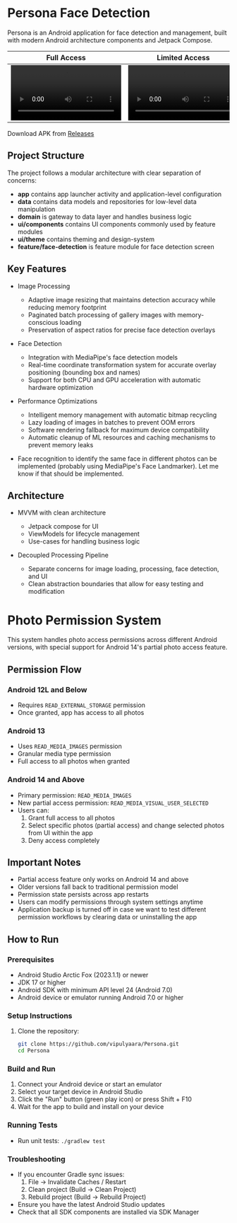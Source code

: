 # Persona Face Detection

Persona is an Android application for face detection and management, built with modern Android architecture components and Jetpack Compose.


| Full Access | Limited Access | Access Denied |
|:-----------:|:-------------:|:--------------:|
| <video src="https://github.com/user-attachments/assets/274ec590-fab2-4bd5-874b-35feb5fec66e" width="250"/> | <video src="https://github.com/user-attachments/assets/f718188c-a513-466c-9be2-c99fa3365ffa" width="250"/> | <video src="https://github.com/user-attachments/assets/ee2a3418-43ed-49ce-a849-96028876c332" width="250"/> |



Download APK from [Releases](https://github.com/vipulyaara/Persona/releases/tag/v0.0.1)

## Project Structure

The project follows a modular architecture with clear separation of concerns:

- **app** contains app launcher activity and application-level configuration
- **data** contains data models and repositories for low-level data manipulation
- **domain** is gateway to data layer and handles business logic
- **ui/components** contains UI components commonly used by feature modules
- **ui/theme** contains theming and design-system
- **feature/face-detection** is feature module for face detection screen

## Key Features

- Image Processing
  - Adaptive image resizing that maintains detection accuracy while reducing memory footprint
  - Paginated batch processing of gallery images with memory-conscious loading
  - Preservation of aspect ratios for precise face detection overlays

- Face Detection
  - Integration with MediaPipe's face detection models
  - Real-time coordinate transformation system for accurate overlay positioning (bounding box and names)
  - Support for both CPU and GPU acceleration with automatic hardware optimization

- Performance Optimizations
  - Intelligent memory management with automatic bitmap recycling
  - Lazy loading of images in batches to prevent OOM errors
  - Software rendering fallback for maximum device compatibility
  - Automatic cleanup of ML resources and caching mechanisms to prevent memory leaks
 
- Face recognition to identify the same face in different photos can be implemented (probably using MediaPipe's Face Landmarker). Let me know if that should be implemented.

## Architecture

- MVVM with clean architecture
  - Jetpack compose for UI
  - ViewModels for lifecycle management
  - Use-cases for handling business logic

- Decoupled Processing Pipeline
  - Separate concerns for image loading, processing, face detection, and UI
  - Clean abstraction boundaries that allow for easy testing and modification


# Photo Permission System

This system handles photo access permissions across different Android versions, with special support for Android 14's partial photo access feature.

## Permission Flow

### Android 12L and Below
- Requires `READ_EXTERNAL_STORAGE` permission
- Once granted, app has access to all photos

### Android 13
- Uses `READ_MEDIA_IMAGES` permission
- Granular media type permission
- Full access to all photos when granted

### Android 14 and Above
- Primary permission: `READ_MEDIA_IMAGES`
- New partial access permission: `READ_MEDIA_VISUAL_USER_SELECTED`
- Users can:
  1. Grant full access to all photos
  2. Select specific photos (partial access) and change selected photos from UI within the app
  3. Deny access completely

## Important Notes
- Partial access feature only works on Android 14 and above
- Older versions fall back to traditional permission model
- Permission state persists across app restarts
- Users can modify permissions through system settings anytime
- Application backup is turned off in case we want to test different permission workflows by clearing data or uninstalling the app


## How to Run

### Prerequisites
- Android Studio Arctic Fox (2023.1.1) or newer
- JDK 17 or higher
- Android SDK with minimum API level 24 (Android 7.0)
- Android device or emulator running Android 7.0 or higher

### Setup Instructions
1. Clone the repository:
   ```bash
   git clone https://github.com/vipulyaara/Persona.git
   cd Persona
   ```

### Build and Run
1. Connect your Android device or start an emulator
2. Select your target device in Android Studio
3. Click the "Run" button (green play icon) or press Shift + F10
4. Wait for the app to build and install on your device

### Running Tests
- Run unit tests: `./gradlew test`

### Troubleshooting
- If you encounter Gradle sync issues:
  1. File -> Invalidate Caches / Restart
  2. Clean project (Build -> Clean Project)
  3. Rebuild project (Build -> Rebuild Project)
- Ensure you have the latest Android Studio updates
- Check that all SDK components are installed via SDK Manager


